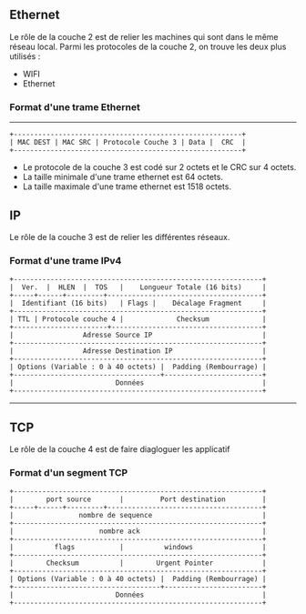 ## Ethernet

Le rôle de la couche 2 est de relier les machines qui sont dans le même réseau local.
Parmi les protocoles de la couche 2, on trouve  les deux plus utilisés : 
- WIFI
- Ethernet 

### Format d'une trame Ethernet 

---

``` 
+--------------------------------------------------------+
| MAC DEST | MAC SRC | Protocole Couche 3 | Data |  CRC  |
+--------------------------------------------------------+
```
- Le protocole de la couche 3 est codé sur 2 octets et le CRC sur 4 octets.
- La taille minimale d'une trame ethernet est 64 octets.
- La taille maximale d'une trame ethernet est 1518 octets.

## IP

Le rôle de la couche 3 est de relier les différentes réseaux.

### Format d'une trame IPv4

```
+-------------------------------------------------------------+
|  Ver.  |  HLEN  |  TOS   |    Longueur Totale (16 bits)     |
+-----+------+---------+--------------------------------------+
|  Identifiant (16 bits)   | Flags |    Décalage Fragment     |
+-------------------------------------------------------------+
| TTL | Protocole couche 4 |             Checksum             |
+-----------------------+-------------------------------------+
|                 Adresse Source IP                           |
+-------------------------------------------------------------+
|                 Adresse Destination IP                      |
+-------------------------------------------------------------+
| Options (Variable : 0 à 40 octets) |  Padding (Rembourrage) |
+------------------------------------+------------------------+
|                         Données                             |
+-------------------------------------------------------------+
```
---

## TCP

Le rôle de la couche 4 est de faire diagloguer les applicatif

### Format d'un segment TCP 

```
+-------------------------------------------------------------+
|        port source       |         Port destination         |
+-----+------+---------+--------------------------------------+
|                nombre de sequence                           |
+-------------------------------------------------------------+
|                     nombre ack                              |
+-------------------------------------------------------------+
|          flags           |          windows                 |
+-------------------------------------------------------------+
|        Checksum          |        Urgent Pointer            |  
+-------------------------------------------------------------+
| Options (Variable : 0 à 40 octets) |  Padding (Rembourrage) |
+------------------------------------+------------------------+
|                         Données                             |
+-------------------------------------------------------------+
```


